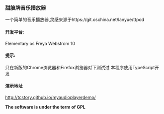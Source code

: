 ### 甜脆牌音乐播放器
一个简单的音乐播放器,灵感来源于https://git.oschina.net/lanyue/ttpod

#### 开发平台:
Elementary os Freya
Webstrom 10

#### 提示:
只在新版的Chrome浏览器和Firefox浏览器对下测试过
本程序使用TypeScript开发

#### 演示地址
http://tcstory.github.io/myaudioplayerdemo/

**The software is under the term of GPL**
